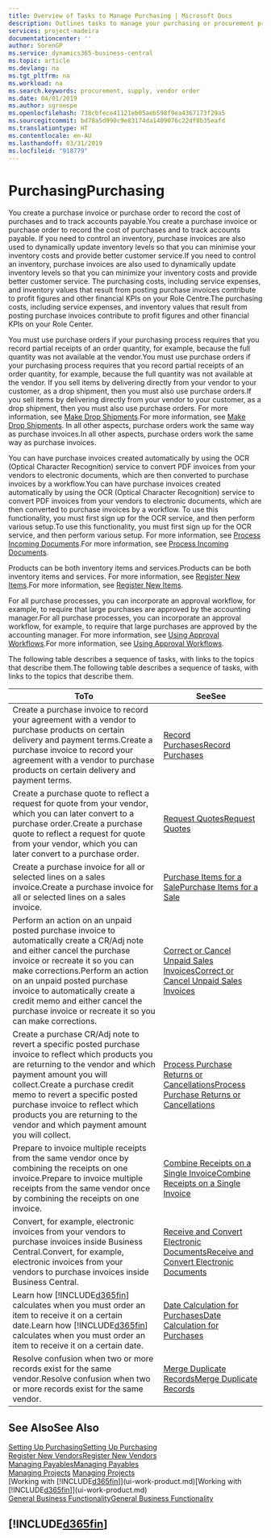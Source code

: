 ```yaml
---
title: Overview of Tasks to Manage Purchasing | Microsoft Docs
description: Outlines tasks to manage your purchasing or procurement processes, including how purchase invoices and purchase orders work.
services: project-madeira
documentationcenter: ''
author: SorenGP
ms.service: dynamics365-business-central
ms.topic: article
ms.devlang: na
ms.tgt_pltfrm: na
ms.workload: na
ms.search.keywords: procurement, supply, vendor order
ms.date: 04/01/2019
ms.author: sgroespe
ms.openlocfilehash: 738cbfece41121eb05aeb598f9ea4367173f29a5
ms.sourcegitcommit: bd78a5d990c9e83174da1409076c22df8b35eafd
ms.translationtype: HT
ms.contentlocale: en-AU
ms.lasthandoff: 03/31/2019
ms.locfileid: "918779"
---
```

# <a name="purchasing"></a><span data-ttu-id="b1bd1-103">Purchasing</span><span class="sxs-lookup"><span data-stu-id="b1bd1-103">Purchasing</span></span>
<span data-ttu-id="b1bd1-104">You create a purchase invoice or purchase order to record the cost of purchases and to track accounts payable.</span><span class="sxs-lookup"><span data-stu-id="b1bd1-104">You create a purchase invoice or purchase order to record the cost of purchases and to track accounts payable.</span></span> <span data-ttu-id="b1bd1-105">If you need to control an inventory, purchase invoices are also used to dynamically update inventory levels so that you can minimise your inventory costs and provide better customer service.</span><span class="sxs-lookup"><span data-stu-id="b1bd1-105">If you need to control an inventory, purchase invoices are also used to dynamically update inventory levels so that you can minimize your inventory costs and provide better customer service.</span></span> <span data-ttu-id="b1bd1-106">The purchasing costs, including service expenses, and inventory values that result from posting purchase invoices contribute to profit figures and other financial KPIs on your Role Centre.</span><span class="sxs-lookup"><span data-stu-id="b1bd1-106">The purchasing costs, including service expenses, and inventory values that result from posting purchase invoices contribute to profit figures and other financial KPIs on your Role Center.</span></span>

<span data-ttu-id="b1bd1-107">You must use purchase orders if your purchasing process requires that you record partial receipts of an order quantity, for example, because the full quantity was not available at the vendor.</span><span class="sxs-lookup"><span data-stu-id="b1bd1-107">You must use purchase orders if your purchasing process requires that you record partial receipts of an order quantity, for example, because the full quantity was not available at the vendor.</span></span> <span data-ttu-id="b1bd1-108">If you sell items by delivering directly from your vendor to your customer, as a drop shipment, then you must also use purchase orders.</span><span class="sxs-lookup"><span data-stu-id="b1bd1-108">If you sell items by delivering directly from your vendor to your customer, as a drop shipment, then you must also use purchase orders.</span></span> <span data-ttu-id="b1bd1-109">For more information, see [Make Drop Shipments](sales-how-drop-shipment.md).</span><span class="sxs-lookup"><span data-stu-id="b1bd1-109">For more information, see [Make Drop Shipments](sales-how-drop-shipment.md).</span></span> <span data-ttu-id="b1bd1-110">In all other aspects, purchase orders work the same way as purchase invoices.</span><span class="sxs-lookup"><span data-stu-id="b1bd1-110">In all other aspects, purchase orders work the same way as purchase invoices.</span></span>

<span data-ttu-id="b1bd1-111">You can have purchase invoices created automatically by using the OCR (Optical Character Recognition) service to convert PDF invoices from your vendors to electronic documents, which are then converted to purchase invoices by a workflow.</span><span class="sxs-lookup"><span data-stu-id="b1bd1-111">You can have purchase invoices created automatically by using the OCR (Optical Character Recognition) service to convert PDF invoices from your vendors to electronic documents, which are then converted to purchase invoices by a workflow.</span></span> <span data-ttu-id="b1bd1-112">To use this functionality, you must first sign up for the OCR service, and then perform various setup.</span><span class="sxs-lookup"><span data-stu-id="b1bd1-112">To use this functionality, you must first sign up for the OCR service, and then perform various setup.</span></span> <span data-ttu-id="b1bd1-113">For more information, see [Process Incoming Documents](across-process-income-documents.md).</span><span class="sxs-lookup"><span data-stu-id="b1bd1-113">For more information, see [Process Incoming Documents](across-process-income-documents.md).</span></span>      

<span data-ttu-id="b1bd1-114">Products can be both inventory items and services.</span><span class="sxs-lookup"><span data-stu-id="b1bd1-114">Products can be both inventory items and services.</span></span> <span data-ttu-id="b1bd1-115">For more information, see [Register New Items](inventory-how-register-new-items.md).</span><span class="sxs-lookup"><span data-stu-id="b1bd1-115">For more information, see [Register New Items](inventory-how-register-new-items.md).</span></span>

<span data-ttu-id="b1bd1-116">For all purchase processes, you can incorporate an approval workflow, for example, to require that large purchases are approved by the accounting manager.</span><span class="sxs-lookup"><span data-stu-id="b1bd1-116">For all purchase processes, you can incorporate an approval workflow, for example, to require that large purchases are approved by the accounting manager.</span></span> <span data-ttu-id="b1bd1-117">For more information, see [Using Approval Workflows](across-how-use-approval-workflows.md).</span><span class="sxs-lookup"><span data-stu-id="b1bd1-117">For more information, see [Using Approval Workflows](across-how-use-approval-workflows.md).</span></span>

<span data-ttu-id="b1bd1-118">The following table describes a sequence of tasks, with links to the topics that describe them.</span><span class="sxs-lookup"><span data-stu-id="b1bd1-118">The following table describes a sequence of tasks, with links to the topics that describe them.</span></span>

| <span data-ttu-id="b1bd1-119">To</span><span class="sxs-lookup"><span data-stu-id="b1bd1-119">To</span></span> | <span data-ttu-id="b1bd1-120">See</span><span class="sxs-lookup"><span data-stu-id="b1bd1-120">See</span></span> |
| --- | --- |
| <span data-ttu-id="b1bd1-121">Create a purchase invoice to record your agreement with a vendor to purchase products on certain delivery and payment terms.</span><span class="sxs-lookup"><span data-stu-id="b1bd1-121">Create a purchase invoice to record your agreement with a vendor to purchase products on certain delivery and payment terms.</span></span> |[<span data-ttu-id="b1bd1-122">Record Purchases</span><span class="sxs-lookup"><span data-stu-id="b1bd1-122">Record Purchases</span></span>](purchasing-how-record-purchases.md) |
|<span data-ttu-id="b1bd1-123">Create a purchase quote to reflect a request for quote from your vendor, which you can later convert to a purchase order.</span><span class="sxs-lookup"><span data-stu-id="b1bd1-123">Create a purchase quote to reflect a request for quote from your vendor, which you can later convert to a purchase order.</span></span>|[<span data-ttu-id="b1bd1-124">Request Quotes</span><span class="sxs-lookup"><span data-stu-id="b1bd1-124">Request Quotes</span></span>](purchasing-how-request-quotes.md)|
| <span data-ttu-id="b1bd1-125">Create a purchase invoice for all or selected lines on a sales invoice.</span><span class="sxs-lookup"><span data-stu-id="b1bd1-125">Create a purchase invoice for all or selected lines on a sales invoice.</span></span> |[<span data-ttu-id="b1bd1-126">Purchase Items for a Sale</span><span class="sxs-lookup"><span data-stu-id="b1bd1-126">Purchase Items for a Sale</span></span>](purchasing-how-purchase-products-sale.md) |
| <span data-ttu-id="b1bd1-127">Perform an action on an unpaid posted purchase invoice to automatically create a CR/Adj note and either cancel the purchase invoice or recreate it so you can make corrections.</span><span class="sxs-lookup"><span data-stu-id="b1bd1-127">Perform an action on an unpaid posted purchase invoice to automatically create a credit memo and either cancel the purchase invoice or recreate it so you can make corrections.</span></span> |[<span data-ttu-id="b1bd1-128">Correct or Cancel Unpaid Sales Invoices</span><span class="sxs-lookup"><span data-stu-id="b1bd1-128">Correct or Cancel Unpaid Sales Invoices</span></span>](purchasing-how-correct-cancel-unpaid-purchase-invoices.md) |
| <span data-ttu-id="b1bd1-129">Create a purchase CR/Adj note to revert a specific posted purchase invoice to reflect which products you are returning to the vendor and which payment amount you will collect.</span><span class="sxs-lookup"><span data-stu-id="b1bd1-129">Create a purchase credit memo to revert a specific posted purchase invoice to reflect which products you are returning to the vendor and which payment amount you will collect.</span></span> |[<span data-ttu-id="b1bd1-130">Process Purchase Returns or Cancellations</span><span class="sxs-lookup"><span data-stu-id="b1bd1-130">Process Purchase Returns or Cancellations</span></span>](purchasing-how-register-new-vendors.md) |
|<span data-ttu-id="b1bd1-131">Prepare to invoice multiple receipts from the same vendor once by combining the receipts on one invoice.</span><span class="sxs-lookup"><span data-stu-id="b1bd1-131">Prepare to invoice multiple receipts from the same vendor once by combining the receipts on one invoice.</span></span>|[<span data-ttu-id="b1bd1-132">Combine Receipts on a Single Invoice</span><span class="sxs-lookup"><span data-stu-id="b1bd1-132">Combine Receipts on a Single Invoice</span></span>](purchasing-how-to-combine-receipts.md)|
|<span data-ttu-id="b1bd1-133">Convert, for example, electronic invoices from your vendors to purchase invoices inside Business Central.</span><span class="sxs-lookup"><span data-stu-id="b1bd1-133">Convert, for example, electronic invoices from your vendors to purchase invoices inside Business Central.</span></span>|[<span data-ttu-id="b1bd1-134">Receive and Convert Electronic Documents</span><span class="sxs-lookup"><span data-stu-id="b1bd1-134">Receive and Convert Electronic Documents</span></span>](purchasing-how-to-receive-and-convert-electronic-documents.md)|
| <span data-ttu-id="b1bd1-135">Learn how [!INCLUDE[d365fin](includes/d365fin_md.md)] calculates when you must order an item to receive it on a certain date.</span><span class="sxs-lookup"><span data-stu-id="b1bd1-135">Learn how [!INCLUDE[d365fin](includes/d365fin_md.md)] calculates when you must order an item to receive it on a certain date.</span></span>|[<span data-ttu-id="b1bd1-136">Date Calculation for Purchases</span><span class="sxs-lookup"><span data-stu-id="b1bd1-136">Date Calculation for Purchases</span></span>](purchasing-date-calculation-for-purchases.md)|
|<span data-ttu-id="b1bd1-137">Resolve confusion when two or more records exist for the same vendor.</span><span class="sxs-lookup"><span data-stu-id="b1bd1-137">Resolve confusion when two or more records exist for the same vendor.</span></span>|[<span data-ttu-id="b1bd1-138">Merge Duplicate Records</span><span class="sxs-lookup"><span data-stu-id="b1bd1-138">Merge Duplicate Records</span></span>](sales-how-merge-duplicate-records.md)|

## <a name="see-also"></a><span data-ttu-id="b1bd1-139">See Also</span><span class="sxs-lookup"><span data-stu-id="b1bd1-139">See Also</span></span>
[<span data-ttu-id="b1bd1-140">Setting Up Purchasing</span><span class="sxs-lookup"><span data-stu-id="b1bd1-140">Setting Up Purchasing</span></span>](purchasing-setup-purchasing.md)  
[<span data-ttu-id="b1bd1-141">Register New Vendors</span><span class="sxs-lookup"><span data-stu-id="b1bd1-141">Register New Vendors</span></span>](purchasing-how-register-new-vendors.md)  
[<span data-ttu-id="b1bd1-142">Managing Payables</span><span class="sxs-lookup"><span data-stu-id="b1bd1-142">Managing Payables</span></span>](payables-manage-payables.md)  
<span data-ttu-id="b1bd1-143">[Managing Projects](projects-manage-projects.md)  </span><span class="sxs-lookup"><span data-stu-id="b1bd1-143">[Managing Projects](projects-manage-projects.md)  </span></span>  
<span data-ttu-id="b1bd1-144">[Working with [!INCLUDE[d365fin](includes/d365fin_md.md)]](ui-work-product.md)</span><span class="sxs-lookup"><span data-stu-id="b1bd1-144">[Working with [!INCLUDE[d365fin](includes/d365fin_md.md)]](ui-work-product.md)</span></span>  
[<span data-ttu-id="b1bd1-145">General Business Functionality</span><span class="sxs-lookup"><span data-stu-id="b1bd1-145">General Business Functionality</span></span>](ui-across-business-areas.md)

## [!INCLUDE[d365fin](includes/free_trial_md.md)]  
